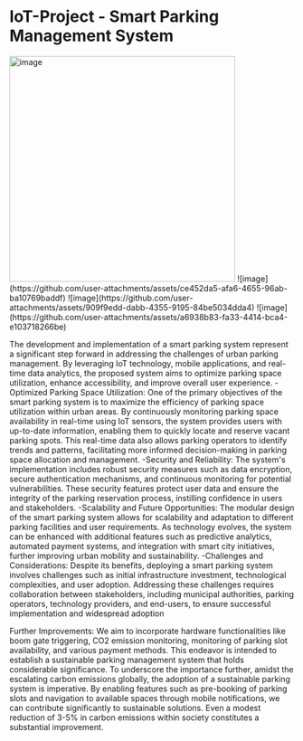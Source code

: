# IoT-Project - Smart Parking Management System
<img width="399" alt="image" src="https://github.com/user-attachments/assets/8ae076e4-dd02-4a5a-88e8-98a4c16587c1">
![image](https://github.com/user-attachments/assets/ce452da5-afa6-4655-96ab-ba10769baddf)
![image](https://github.com/user-attachments/assets/909f9edd-dabb-4355-9195-84be5034dda4)
![image](https://github.com/user-attachments/assets/a6938b83-fa33-4414-bca4-e103718266be)


The development and implementation of a smart parking system represent a significant step forward in addressing the challenges of urban parking management. By leveraging IoT technology, mobile applications, and real-time data analytics, the proposed system aims to optimize parking space utilization, enhance accessibility, and improve overall user experience. 
-Optimized Parking Space Utilization: One of the primary objectives of the smart parking system is to maximize the efficiency of parking space utilization within urban areas. By continuously monitoring parking space availability in real-time using IoT sensors, the system provides users with up-to-date information, enabling them to quickly locate and reserve vacant parking spots. This real-time data also allows parking operators to identify trends and patterns, facilitating more informed decision-making in parking space allocation and management. 
-Security and Reliability: The system's implementation includes robust security measures such as data encryption, secure authentication mechanisms, and continuous monitoring for potential vulnerabilities. These security features protect user data and ensure the integrity of the parking reservation process, instilling confidence in users and stakeholders. 
-Scalability and Future Opportunities: The modular design of the smart parking system allows for scalability and adaptation to different parking facilities and user requirements. As technology evolves, the system can be enhanced with additional features such as predictive analytics, automated payment systems, and integration with smart city initiatives, further improving urban mobility and sustainability. 
-Challenges and Considerations: Despite its benefits, deploying a smart parking system involves challenges such as initial infrastructure investment, technological complexities, and user adoption. Addressing these challenges requires collaboration between stakeholders, including municipal authorities, parking operators, technology providers, and end-users, to ensure successful implementation and widespread adoption


Further Improvements:
We aim to incorporate hardware functionalities like boom gate triggering, CO2 emission monitoring, monitoring of parking slot availability, and various payment methods. This endeavor is intended to establish a sustainable parking management system that holds considerable significance. To underscore the importance further, amidst the escalating carbon emissions globally, the adoption of a sustainable parking system is imperative. By enabling features such as pre-booking of parking slots and navigation to available spaces through mobile notifications, we can contribute significantly to sustainable solutions. Even a modest reduction of 3-5% in carbon emissions within society constitutes a substantial improvement.
